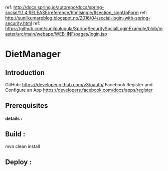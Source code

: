 
ref: http://docs.spring.io/autorepo/docs/spring-social/1.1.4.RELEASE/reference/htmlsingle/#section_signUpForm
ref: http://sunilkumarpblog.blogspot.no/2016/04/social-login-with-spring-security.html
ref: https://github.com/sunilpulugula/SpringSecuritySocialLoginExample/blob/master/src/main/webapp/WEB-INF/pages/login.jsp
# DietManager

## Introduction

GitHub: https://developer.github.com/v3/oauth/
Facebook Register and Configure an App https://developers.facebook.com/docs/apps/register

## Prerequisites

#### details :


## Build :

mvn clean install

## Deploy :

